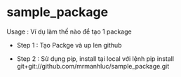 # sample_package

Usage : Ví dụ làm thế nào để tạo 1 package


* Step 1 : Tạo Packge và up len github

* Step 2 : Sử dụng pip, install tại local với lệnh
pip install git+git://github.com/mrmanhluc/sample_package.git
